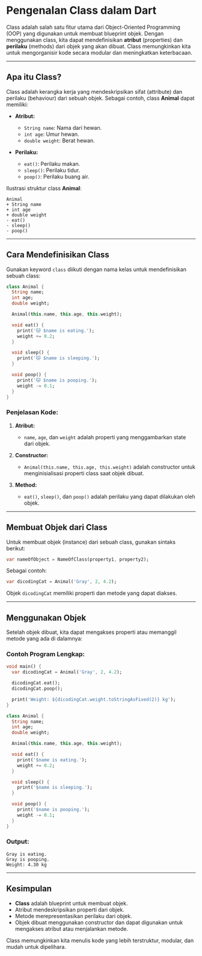 # Pengenalan Class dalam Dart

Class adalah salah satu fitur utama dari Object-Oriented Programming (OOP) yang digunakan untuk membuat blueprint objek. Dengan menggunakan class, kita dapat mendefinisikan **atribut** (properties) dan **perilaku** (methods) dari objek yang akan dibuat. Class memungkinkan kita untuk mengorganisir kode secara modular dan meningkatkan keterbacaan.

---

## Apa itu Class?

Class adalah kerangka kerja yang mendeskripsikan sifat (attribute) dan perilaku (behaviour) dari sebuah objek. Sebagai contoh, class **Animal** dapat memiliki:

- **Atribut:**
  - `String name`: Nama dari hewan.
  - `int age`: Umur hewan.
  - `double weight`: Berat hewan.

- **Perilaku:**
  - `eat()`: Perilaku makan.
  - `sleep()`: Perilaku tidur.
  - `poop()`: Perilaku buang air.

Ilustrasi struktur class **Animal**:

```plaintext
Animal
+ String name
+ int age
+ double weight
- eat()
- sleep()
- poop()
```

---

## Cara Mendefinisikan Class

Gunakan keyword `class` diikuti dengan nama kelas untuk mendefinisikan sebuah class:

```dart
class Animal {
  String name;
  int age;
  double weight;

  Animal(this.name, this.age, this.weight);

  void eat() {
    print('🐱 $name is eating.');
    weight += 0.2;
  }

  void sleep() {
    print('🐱 $name is sleeping.');
  }

  void poop() {
    print('🐱 $name is pooping.');
    weight -= 0.1;
  }
}
```

### Penjelasan Kode:
1. **Atribut:**
   - `name`, `age`, dan `weight` adalah properti yang menggambarkan state dari objek.

2. **Constructor:**
   - `Animal(this.name, this.age, this.weight)` adalah constructor untuk menginisialisasi properti class saat objek dibuat.

3. **Method:**
   - `eat()`, `sleep()`, dan `poop()` adalah perilaku yang dapat dilakukan oleh objek.

---

## Membuat Objek dari Class

Untuk membuat objek (instance) dari sebuah class, gunakan sintaks berikut:

```dart
var nameOfObject = NameOfClass(property1, property2);
```

Sebagai contoh:

```dart
var dicodingCat = Animal('Gray', 2, 4.2);
```

Objek `dicodingCat` memiliki properti dan metode yang dapat diakses.

---

## Menggunakan Objek

Setelah objek dibuat, kita dapat mengakses properti atau memanggil metode yang ada di dalamnya:

### Contoh Program Lengkap:

```dart
void main() {
  var dicodingCat = Animal('Gray', 2, 4.2);

  dicodingCat.eat();
  dicodingCat.poop();

  print('Weight: ${dicodingCat.weight.toStringAsFixed(2)} kg');
}

class Animal {
  String name;
  int age;
  double weight;

  Animal(this.name, this.age, this.weight);

  void eat() {
    print('$name is eating.');
    weight += 0.2;
  }

  void sleep() {
    print('$name is sleeping.');
  }

  void poop() {
    print('$name is pooping.');
    weight -= 0.1;
  }
}
```

### Output:
```
Gray is eating.
Gray is pooping.
Weight: 4.30 kg
```

---

## Kesimpulan

- **Class** adalah blueprint untuk membuat objek.
- Atribut mendeskripsikan properti dari objek.
- Metode merepresentasikan perilaku dari objek.
- Objek dibuat menggunakan constructor dan dapat digunakan untuk mengakses atribut atau menjalankan metode.

Class memungkinkan kita menulis kode yang lebih terstruktur, modular, dan mudah untuk dipelihara.

